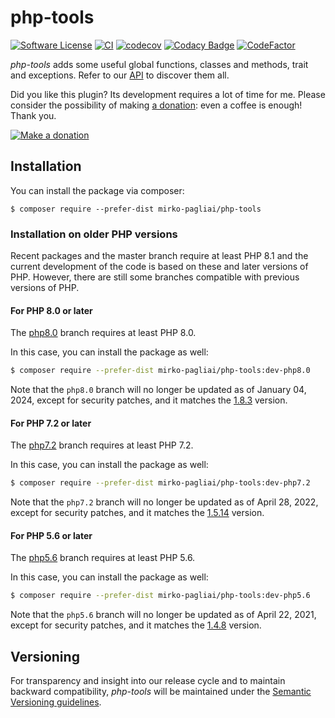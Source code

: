 # php-tools

[![Software License](https://img.shields.io/badge/license-MIT-brightgreen.svg?style=flat-square)](LICENSE.txt)
[![CI](https://github.com/mirko-pagliai/php-tools/actions/workflows/ci.yml/badge.svg)](https://github.com/mirko-pagliai/php-tools/actions/workflows/ci.yml)
[![codecov](https://codecov.io/gh/mirko-pagliai/php-tools/branch/master/graph/badge.svg)](https://codecov.io/gh/mirko-pagliai/php-tools)
[![Codacy Badge](https://api.codacy.com/project/badge/Grade/d39ca5f3a31c4f619afd8efabaddf2c2)](https://www.codacy.com/manual/mirko.pagliai/php-tools?utm_source=github.com&amp;utm_medium=referral&amp;utm_content=mirko-pagliai/php-tools&amp;utm_campaign=Badge_Grade)
[![CodeFactor](https://www.codefactor.io/repository/github/mirko-pagliai/php-tools/badge)](https://www.codefactor.io/repository/github/mirko-pagliai/php-tools)

*php-tools* adds some useful global functions, classes and methods, trait and exceptions.
Refer to our [API](https://mirko-pagliai.github.io/php-tools) to discover them all.

Did you like this plugin? Its development requires a lot of time for me.
Please consider the possibility of making [a donation](https://paypal.me/mirkopagliai):
even a coffee is enough! Thank you.

[![Make a donation](https://www.paypalobjects.com/webstatic/mktg/logo-center/logo_paypal_carte.jpg)](https://paypal.me/mirkopagliai)

## Installation
You can install the package via composer:

    $ composer require --prefer-dist mirko-pagliai/php-tools

### Installation on older PHP versions
Recent packages and the master branch require at least PHP 8.1 and the current
development of the code is based on these and later versions of PHP.
However, there are still some branches compatible with previous versions of PHP.

#### For PHP 8.0 or later
The [php8.0](https://github.com/mirko-pagliai/php-tools/tree/php8.0) branch
requires at least PHP 8.0.

In this case, you can install the package as well:
```bash
$ composer require --prefer-dist mirko-pagliai/php-tools:dev-php8.0
```

Note that the `php8.0` branch will no longer be updated as of January 04, 2024,
except for security patches, and it matches the
[1.8.3](https://github.com/mirko-pagliai/php-tools/releases/tag/1.8.3) version.

#### For PHP 7.2 or later
The [php7.2](https://github.com/mirko-pagliai/php-tools/tree/php7.2) branch
requires at least PHP 7.2.

In this case, you can install the package as well:
```bash
$ composer require --prefer-dist mirko-pagliai/php-tools:dev-php7.2
```

Note that the `php7.2` branch will no longer be updated as of April 28, 2022,
except for security patches, and it matches the
[1.5.14](https://github.com/mirko-pagliai/php-tools/releases/tag/1.5.14) version.

#### For PHP 5.6 or later
The [php5.6](https://github.com/mirko-pagliai/php-tools/tree/php5.6) branch
requires at least PHP 5.6.

In this case, you can install the package as well:
```bash
$ composer require --prefer-dist mirko-pagliai/php-tools:dev-php5.6
```

Note that the `php5.6` branch will no longer be updated as of April 22, 2021,
except for security patches, and it matches the
[1.4.8](https://github.com/mirko-pagliai/php-tools/releases/tag/1.4.8) version.

## Versioning
For transparency and insight into our release cycle and to maintain backward
compatibility, *php-tools* will be maintained under the
[Semantic Versioning guidelines](http://semver.org).
